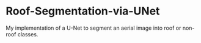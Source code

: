 # Roof-Segmentation-via-UNet
My implementation of a U-Net to segment an aerial image into roof or non-roof classes.
